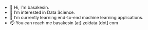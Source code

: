 - 👋 Hi, I’m basakesin.
- 👀 I’m interested in Data Science.
- 🌱 I’m currently learning end-to-end machine learning applications.
- 📫 You can reach me basakesin [at] zoidata [dot] com

<!---
basakesinzoidata/basakesinzoidata is a ✨ special ✨ repository because its `README.md` (this file) appears on your GitHub profile.
You can click the Preview link to take a look at your changes.
--->
